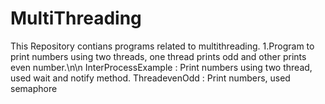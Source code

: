 # MultiThreading
This Repository contians programs related to multithreading.
1.Program to print numbers using two threads, one thread prints odd and other prints even number.\n\n
  InterProcessExample : Print numbers using two thread, used wait and notify method.
  ThreadevenOdd : Print numbers,  used semaphore

